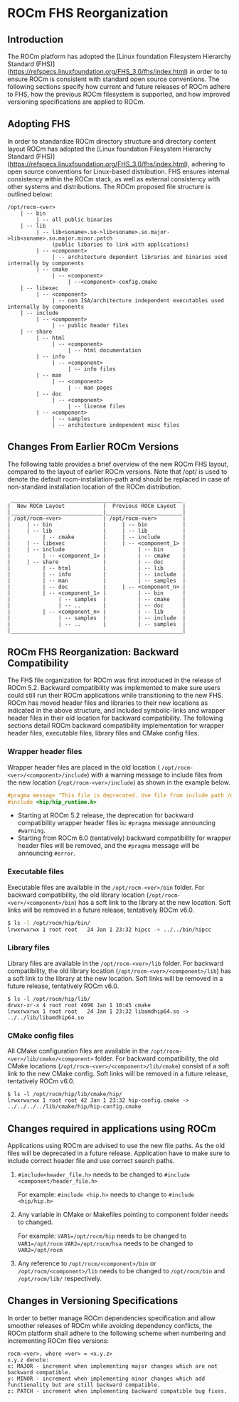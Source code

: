 # ROCm FHS Reorganization

## Introduction

The ROCm platform has adopted the [Linux foundation Filesystem Hierarchy Standard \(FHS\)] (https://refspecs.linuxfoundation.org/FHS_3.0/fhs/index.html) in order to to ensure ROCm is consistent with standard open source conventions. The following sections specify how current and future releases of ROCm adhere to FHS, how the previous ROCm filesystem is supported, and how improved versioning specifications are applied to ROCm.

## Adopting FHS

In order to standardize ROCm directory structure and directory content layout ROCm has adopted the [Linux foundation Filesystem Hierarchy Standard \(FHS\)] (https://refspecs.linuxfoundation.org/FHS_3.0/fhs/index.html), adhering to open source conventions for Linux-based distribution. FHS ensures internal consistency within the ROCm stack, as well as external consistency with other systems and distributions. The ROCm proposed file structure is outlined below:

```none
/opt/rocm-<ver>
    | -- bin
         | -- all public binaries
    | -- lib
         | -- lib<soname>.so->lib<soname>.so.major->lib<soname>.so.major.minor.patch
              (public libaries to link with applications)
         | -- <component>
              | -- architecture dependent libraries and binaries used internally by components
         | -- cmake
              | -- <component>
                   | --<component>-config.cmake
    | -- libexec
         | -- <component>
              | -- non ISA/architecture independent executables used internally by components
    | -- include
         | -- <component>
              | -- public header files
    | -- share
         | -- html
              | -- <component>
                   | -- html documentation
         | -- info
              | -- <component>
                   | -- info files
         | -- man
              | -- <component>
                   | -- man pages
         | -- doc
              | -- <component>
                   | -- license files
         | -- <component>
              | -- samples
              | -- architecture independent misc files
```

## Changes From Earlier ROCm Versions

The following table provides a brief overview of the new ROCm FHS layout, compared to the layout of earlier ROCm versions. Note that /opt/ is used to denote the default rocm-installation-path and should be replaced in case of non-standard installation location of the ROCm distribution.

```none
 ______________________________________________________
|  New ROCm Layout            |  Previous ROCm Layout  |
|_____________________________|________________________|
| /opt/rocm-<ver>             | /opt/rocm-<ver>        |
|     | -- bin                |     | -- bin           |
|     | -- lib                |     | -- lib           |
|          | -- cmake         |     | -- include       |
|     | -- libexec            |     | -- <component_1> |
|     | -- include            |          | -- bin      |
|          | -- <component_1> |          | -- cmake    |
|     | -- share              |          | -- doc      |
|          | -- html          |          | -- lib      |
|          | -- info          |          | -- include  |
|          | -- man           |          | -- samples  |
|          | -- doc           |     | -- <component_n> |
|          | -- <component_1> |          | -- bin      |
|               | -- samples  |          | -- cmake    |
|               | -- ..       |          | -- doc      |
|          | -- <component_n> |          | -- lib      |
|               | -- samples  |          | -- include  |
|               | -- ..       |          | -- samples  |
|______________________________________________________|
```

## ROCm FHS Reorganization: Backward Compatibility

The FHS file organization for ROCm was first introduced in the release of ROCm 5.2. Backward compatibility was implemented to make sure users could still run their ROCm applications while transitioning to the new FHS. ROCm has moved header files and libraries to their new locations as indicated in the above structure, and included symbolic-links and wrapper header files in their old location for backward compatibility. The following sections detail ROCm backward compatibility implementation for wrapper header files, executable files, library files and CMake config files.

### Wrapper header files

Wrapper header files are placed in the old location (
`/opt/rocm-<ver>/<component>/include`) with a warning message to include files
from the new location (`/opt/rocm-<ver>/include`) as shown in the example below.

```cpp
#pragma message "This file is deprecated. Use file from include path /opt/rocm-ver/include/ and prefix with hip."
#include <hip/hip_runtime.h>
```

- Starting at ROCm 5.2 release, the deprecation for backward compatibility wrapper header files is: `#pragma` message announcing `#warning`.
- Starting from ROCm 6.0 (tentatively) backward compatibility for wrapper header files will be removed, and the `#pragma` message will be announcing `#error`.

### Executable files

Executable files are available in the `/opt/rocm-<ver>/bin` folder. For backward
compatibility, the old library location (`/opt/rocm-<ver>/<component>/bin`) has a
soft link to the library at the new location. Soft links will be removed in a
future release, tentatively ROCm v6.0.

```bash
$ ls -l /opt/rocm/hip/bin/
lrwxrwxrwx 1 root root   24 Jan 1 23:32 hipcc -> ../../bin/hipcc
```

### Library files

Library files are available in the `/opt/rocm-<ver>/lib` folder. For backward
compatibility, the old library location (`/opt/rocm-<ver>/<component>/lib`) has a
soft link to the library at the new location. Soft links will be removed in a
future release, tentatively ROCm v6.0.

```shell
$ ls -l /opt/rocm/hip/lib/
drwxr-xr-x 4 root root 4096 Jan 1 10:45 cmake
lrwxrwxrwx 1 root root   24 Jan 1 23:32 libamdhip64.so -> ../../lib/libamdhip64.so
```

### CMake config files

All CMake configuration files are available in the
`/opt/rocm-<ver>/lib/cmake/<component>` folder. For backward compatibility, the
old CMake locations (`/opt/rocm-<ver>/<component>/lib/cmake`) consist of a soft
link to the new CMake config. Soft links will be removed in a future release,
tentatively ROCm v6.0.

```shell
$ ls -l /opt/rocm/hip/lib/cmake/hip/
lrwxrwxrwx 1 root root 42 Jan 1 23:32 hip-config.cmake -> ../../../../lib/cmake/hip/hip-config.cmake
```

## Changes required in applications using ROCm

Applications using ROCm are advised to use the new file paths. As the old files
will be deprecated in a future release. Application have to make sure to include
correct header file and use correct search paths.

1. `#include<header_file.h>` needs to be changed to
   `#include <component/header_file.h>`

   For example: `#include <hip.h>` needs to change
   to `#include <hip/hip.h>`

2. Any variable in CMake or Makefiles pointing to component folder needs to
   changed.

   For example: `VAR1=/opt/rocm/hip` needs to be changed to `VAR1=/opt/rocm`
   `VAR2=/opt/rocm/hsa` needs to be changed to `VAR2=/opt/rocm`

3. Any reference to `/opt/rocm/<component>/bin` or `/opt/rocm/<component>/lib`
   needs to be changed to `/opt/rocm/bin` and `/opt/rocm/lib/` respectively.

## Changes in Versioning Specifications

In order to better manage ROCm dependencies specification and allow smoother releases of ROCm while avoiding dependency conflicts, the ROCm platform shall adhere to the following scheme when numbering and incrementing ROCm files versions:

```shell
rocm-<ver>, where <ver> = <x.y.z>
x.y.z denote:
x: MAJOR - increment when implementing major changes which are not backward compatible.
y: MINOR - increment when implementing minor changes which add functionality but are still backward compatible.
z: PATCH - increment when implementing backward compatible bug fixes.
```
